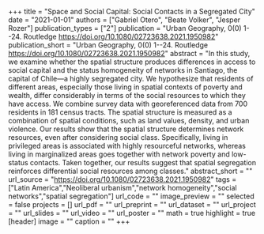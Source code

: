 +++
title = "Space and Social Capital: Social Contacts in a Segregated City"
date = "2021-01-01"
authors = ["Gabriel Otero", "Beate Volker", "Jesper Rozer"]
publication_types = ["2"]
publication = "Urban Geography, 0(0) 1--24. Routledge https://doi.org/10.1080/02723638.2021.1950982"
publication_short = "Urban Geography, 0(0) 1--24. Routledge https://doi.org/10.1080/02723638.2021.1950982"
abstract = "In this study, we examine whether the spatial structure produces differences in access to social capital and the status homogeneity of networks in Santiago, the capital of Chile—a highly segregated city. We hypothesize that residents of different areas, especially those living in spatial contexts of poverty and wealth, differ considerably in terms of the social resources to which they have access. We combine survey data with georeferenced data from 700 residents in 181 census tracts. The spatial structure is measured as a combination of spatial conditions, such as land values, density, and urban violence. Our results show that the spatial structure determines network resources, even after considering social class. Specifically, living in privileged areas is associated with highly resourceful networks, whereas living in marginalized areas goes together with network poverty and low-status contacts. Taken together, our results suggest that spatial segregation reinforces differential social resources among classes."
abstract_short = ""
url_source = "https://doi.org/10.1080/02723638.2021.1950982"
tags = ["Latin America","Neoliberal urbanism","network homogeneity","social networks","spatial segregation"]
url_code = ""
image_preview = ""
selected = false
projects = []
url_pdf = ""
url_preprint = ""
url_dataset = ""
url_project = ""
url_slides = ""
url_video = ""
url_poster = ""
math = true
highlight = true
[header]
image = ""
caption = ""
+++
